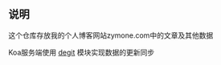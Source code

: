 ## 说明

这个仓库存放我的个人博客网站zymone.com中的文章及其他数据

Koa服务端使用  [degit](https://github.com/Rich-Harris/degit) 模块实现数据的更新同步

